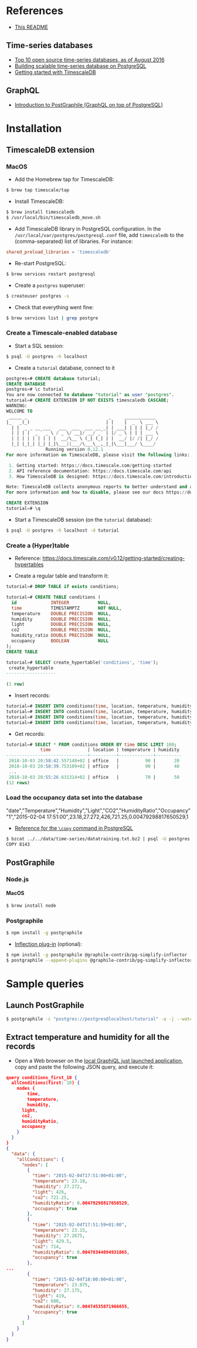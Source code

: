 # References
* [This README](https://github.com/transport-intelligence/induction-api/blob/master/server/postgraphile/README.md)

## Time-series databases
* [Top 10 open source time-series databases, as of August 2016](https://www.outlyer.com/blog/top10-open-source-time-series-databases/)
* [Building scalable time-series database on PostgreSQL](https://blog.timescale.com/when-boring-is-awesome-building-a-scalable-time-series-database-on-postgresql-2900ea453ee2)
* [Getting started with TimescaleDB](https://docs.timescale.com/v0.12/getting-started)

## GraphQL
* [Introduction to PostGraphile (GraphQL on top of PostgreSQL)](http://www.graphile.org/postgraphile/introduction/)

# Installation

## TimescaleDB extension

### MacOS
* Add the Homebrew tap for TimescaleDB:
```bash
$ brew tap timescale/tap
```

* Install TimescaleDB:
```bash
$ brew install timescaledb
$ /usr/local/bin/timescaledb_move.sh
```

* Add TimescaleDB library in PostgreSQL configuration.
  In the ``/usr/local/var/postgres/postgresql.conf`` file,
  add ``timescaledb`` to the (comma-separated) list of libraries.
  For instance:
```conf
shared_preload_libraries = 'timescaledb'
```

* Re-start PostgreSQL:
```bash
$ brew services restart postgresql
```

* Create a ``postgres`` superuser:
```bash
$ createuser postgres -s
```

* Check that everything went fine:
```bash
$ brew services list | grep postgre
```

### Create a Timescale-enabled database
* Start a SQL session:
```bash
$ psql -U postgres -h localhost
```

* Create a ``tutorial`` database, connect to it
```sql
postgres=# CREATE database tutorial;
CREATE DATABASE
postgres=# \c tutorial
You are now connected to database "tutorial" as user "postgres".
tutorial=# CREATE EXTENSION IF NOT EXISTS timescaledb CASCADE;
WARNING:  
WELCOME TO
 _____ _                               _     ____________  
|_   _(_)                             | |    |  _  \ ___ \ 
  | |  _ _ __ ___   ___  ___  ___ __ _| | ___| | | | |_/ / 
  | | | |  _ ` _ \ / _ \/ __|/ __/ _` | |/ _ \ | | | ___ \ 
  | | | | | | | | |  __/\__ \ (_| (_| | |  __/ |/ /| |_/ /
  |_| |_|_| |_| |_|\___||___/\___\__,_|_|\___|___/ \____/
               Running version 0.12.1
For more information on TimescaleDB, please visit the following links:

 1. Getting started: https://docs.timescale.com/getting-started
 2. API reference documentation: https://docs.timescale.com/api
 3. How TimescaleDB is designed: https://docs.timescale.com/introduction/architecture

Note: TimescaleDB collects anonymous reports to better understand and assist our users.
For more information and how to disable, please see our docs https://docs.timescaledb.com/using-timescaledb/telemetry.

CREATE EXTENSION
tutorial=# \q
```

* Start a TimescaleDB session (on the ``tutorial`` database):
```bash
$ psql -U postgres -h localhost -d tutorial
```

### Create a (Hyper)table
* Reference: https://docs.timescale.com/v0.12/getting-started/creating-hypertables

* Create a regular table and transform it:
```sql
tutorial=# DROP TABLE if exists conditions;

tutorial=# CREATE TABLE conditions (
  id             INTEGER           NULL,
  time           TIMESTAMPTZ       NOT NULL,
  temperature    DOUBLE PRECISION  NULL,
  humidity       DOUBLE PRECISION  NULL,
  light          DOUBLE PRECISION  NULL,
  co2            DOUBLE PRECISION  NULL,
  humidity_ratio DOUBLE PRECISION  NULL,
  occupancy      BOOLEAN           NULL
);
CREATE TABLE

tutorial=# SELECT create_hypertable('conditions', 'time');
 create_hypertable 
-------------------
 
(1 row)
```

* Insert records:
```sql
tutorial=# INSERT INTO conditions(time, location, temperature, humidity) VALUES (NOW(), 'office', 70.0, 50.0);
tutorial=# INSERT INTO conditions(time, location, temperature, humidity) VALUES (NOW(), 'office', 100.0, 20.0);
tutorial=# INSERT INTO conditions(time, location, temperature, humidity) VALUES (NOW(), 'office', 80.0, 30.0);
tutorial=# INSERT INTO conditions(time, location, temperature, humidity) VALUES (NOW(), 'office', 90.0, 40.0);
```

* Get records:
```sql
tutorial=# SELECT * FROM conditions ORDER BY time DESC LIMIT 100;
             time              | location | temperature | humidity 
-------------------------------+----------+-------------+----------
 2018-10-03 20:58:42.557148+02 | office   |          90 |       20
 2018-10-03 20:58:39.753109+02 | office   |          90 |       40
 ... 
 2018-10-03 20:55:26.631314+02 | office   |          70 |       50
(12 rows)
```

### Load the occupancy data set into the database
"date","Temperature","Humidity","Light","CO2","HumidityRatio","Occupancy"
"1","2015-02-04 17:51:00",23.18,27.272,426,721.25,0.00479298817650529,1

* [Reference for the ``\copy`` command in PostgreSQL](https://www.postgresql.org/docs/current/static/sql-copy.html)
```bash
$ bzcat ../../data/time-series/datatraining.txt.bz2 | psql -U postgres -h localhost -d tutorial -c "copy conditions(id,time,temperature,humidity,light,co2,humidity_ratio,occupancy) from stdin delimiter ',' csv header;"
COPY 8143
```

## PostGraphile

### Node.js

#### MacOS
```bash
$ brew install node
```

### Postgraphile
```bash
$ npm install -g postgraphile
```

* [Inflection plug-in](https://www.graphile.org/postgraphile/inflection) (optional):
```bash
$ npm install -g postgraphile @graphile-contrib/pg-simplify-inflector
$ postgraphile --append-plugins @graphile-contrib/pg-simplify-inflector
```

# Sample queries

## Launch PostGraphile
```bash
$ postgraphile -c "postgres://postgres@localhost/tutorial" -a -j --watch
```

## Extract temperature and humidity for all the records
* Open a Web browser on the [local GraphiQL just launched application](http://localhost:5000),
  copy and paste the following JSON query, and execute it:
```json
query conditions_first_10 {
  allConditions(first: 10) {
    nodes {
    	time,
    	temperature,
    	humidity,
      light,
      co2,
      humidityRatio,
      occupancy
    }
  }
}
{
  "data": {
    "allConditions": {
      "nodes": [
        {
          "time": "2015-02-04T17:51:00+01:00",
          "temperature": 23.18,
          "humidity": 27.272,
          "light": 426,
          "co2": 721.25,
          "humidityRatio": 0.00479298817650529,
          "occupancy": true
        },
        {
          "time": "2015-02-04T17:51:59+01:00",
          "temperature": 23.15,
          "humidity": 27.2675,
          "light": 429.5,
          "co2": 714,
          "humidityRatio": 0.00478344094931065,
          "occupancy": true
        },
...
        {
          "time": "2015-02-04T18:00:00+01:00",
          "temperature": 23.075,
          "humidity": 27.175,
          "light": 419,
          "co2": 688,
          "humidityRatio": 0.00474535071966655,
          "occupancy": true
        }
      ]
    }
  }
}
```



